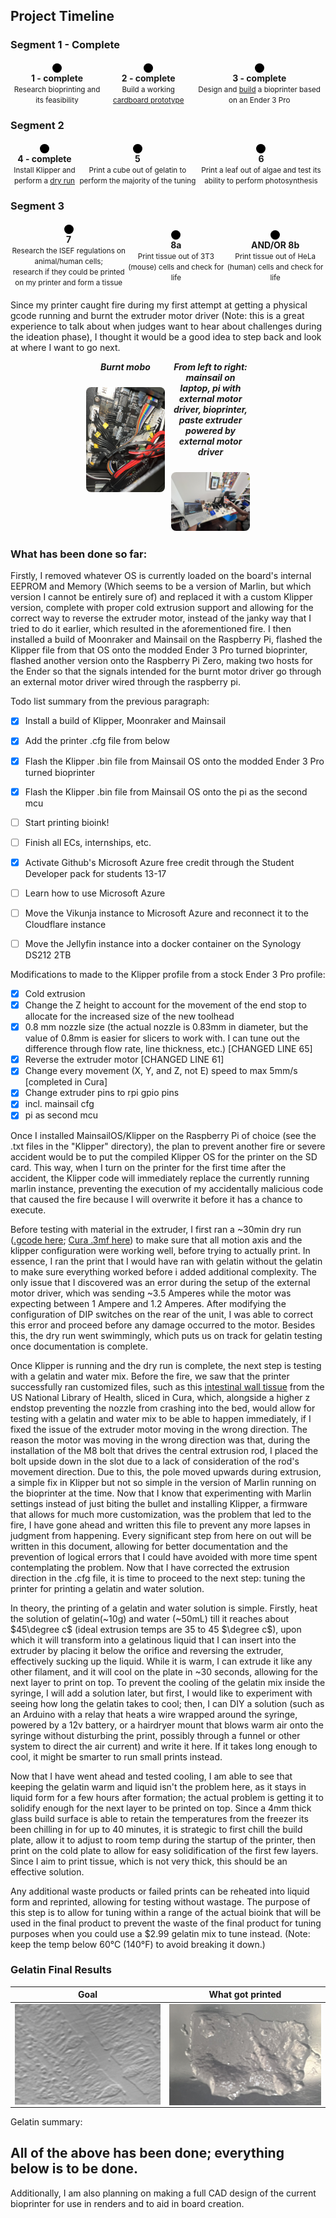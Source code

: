 <h2>Project Timeline</h2>
<h3>Segment 1 - Complete</h3>
<div style="display: flex; align-items: center; justify-content: space-between; margin: 20px 0;">
  <div style="text-align: center;">
    <div style="width: 15px; height: 15px; background: black; border-radius: 50%; margin: auto;"></div>
    <div><strong>1 - complete</strong><br><small>Research bioprinting and its feasibility</small></div>
  </div>
  <div style="flex: 1; height: 2px; background: black;"></div>
  <div style="text-align: center;">
    <div style="width: 15px; height: 15px; background: black; border-radius: 50%; margin: auto;"></div>
    <div><strong>2 - complete</strong><br><small>Build a working <a href="media/aerial_view_cardboard_prototype_FINAL(1).JPEG">cardboard prototype</a></small></div>
  </div>
  <div style="flex: 1; height: 2px; background: black;"></div>
  <div style="text-align: center;">
    <div style="width: 15px; height: 15px; background: black; border-radius: 50%; margin: auto;"></div>
    <div><strong>3 - complete</strong><br><small>Design and <a href="media/post_ender_mod_documentation (1).JPEG">build</a> a bioprinter based on an Ender 3 Pro</small></div>
  </div>
</div>
<h3>Segment 2</h3>
<div style="display: flex; align-items: center; justify-content: space-between; margin: 20px 0;">
  <div style="text-align: center;">
    <div style="width: 15px; height: 15px; background: black; border-radius: 50%; margin: auto;"></div>
    <div><strong>4 - complete</strong><br><small>Install Klipper and perform a <a href="">dry run</a></small></div>
  </div>
  <div style="flex: 1; height: 2px; background: black;"></div>
  <div style="text-align: center;">
    <div style="width: 15px; height: 15px; background: black; border-radius: 50%; margin: auto;"></div>
    <div><strong>5</strong><br><small>Print a cube out of gelatin to perform the majority of the tuning</small></div>
  </div>
  <div style="flex: 1; height: 2px; background: black;"></div>
  <div style="text-align: center;">
    <div style="width: 15px; height: 15px; background: black; border-radius: 50%; margin: auto;"></div>
    <div><strong>6</strong><br><small>Print a leaf out of algae and test its ability to perform photosynthesis</small></div>
  </div>
</div>
<h3>Segment 3</h3>
<div style="display: flex; align-items: center; justify-content: space-between; margin: 20px 0;">
  <div style="text-align: center;">
    <div style="width: 15px; height: 15px; background: black; border-radius: 50%; margin: auto;"></div>
    <div><strong>7</strong><br><small>Research the ISEF regulations on animal/human cells;<br> research if they could be printed on my printer and form a tissue</small></div>
  </div>
  <div style="flex: 1; height: 2px; background: black;"></div>
  <div style="text-align: center;">
    <div style="width: 15px; height: 15px; background: black; border-radius: 50%; margin: auto;"></div>
    <div><strong>8a</strong><br><small>Print tissue out of 3T3 (mouse) cells and check for life</small></div>
  </div>
  <div style="flex: 1; height: 2px; background: black;"></div>
  <div style="text-align: center;">
    <div style="width: 15px; height: 15px; background: black; border-radius: 50%; margin: auto;"></div>
    <div><strong>AND/OR 8b</strong><br><small>Print tissue out of HeLa (human) cells and check for life</small></div>
  </div>
</div>

Since my printer caught fire during my first attempt at getting a physical gcode running and burnt the extruder motor driver (Note: this is a great experience to talk about when judges want to hear about challenges during the ideation phase), I thought it would be a good idea to step back and look at where I want to go next.

<div style="display: flex; gap: 2%; justify-content: center; align-items: flex-start; margin-bottom: 24px;">
    <div style="flex: 0 0 25%; max-width: 25%; text-align: center;">
        <h5 style="margin-top: 0;">Burnt mobo</h3>
        <img src="media/burnt_mobo.JPEG" alt="burnt mobo" style="width: 100%; height: auto; border-radius: 8px;">
    </div>
    <div style="flex: 0 0 25%; max-width: 25%; text-align: center;">
        <h5 style="margin-top: 0;">From left to right: mainsail on laptop, pi with external motor driver, bioprinter, paste extruder powered by external motor driver</h3>
        <img src="media/pi_with_external_motor_driver.JPEG" alt="aerial shot" style="width: 100%; height: auto; border-radius: 8px;">
    </div>
</div>

### What has been done so far:

Firstly, I removed whatever OS is currently loaded on the board's internal EEPROM and Memory (Which seems to be a version of Marlin, but which version I cannot be entirely sure of) and replaced it with a custom Klipper version, complete with proper cold extrusion support and allowing for the correct way to reverse the extruder motor, instead of the janky way that I tried to do it earlier, which resulted in the aforementioned fire. I then installed a build of Moonraker and Mainsail on the Raspberry Pi, flashed the Klipper file from that OS onto the modded Ender 3 Pro turned bioprinter, flashed another version onto the Raspberry Pi Zero, making two hosts for the Ender so that the signals intended for the burnt motor driver go through an external motor driver wired through the raspberry pi.

Todo list summary from the previous paragraph:

- [x] Install a build of Klipper, Moonraker and Mainsail
- [x] Add the printer .cfg file from below
- [x] Flash the Klipper .bin file from Mainsail OS onto the modded Ender 3 Pro turned bioprinter
- [x] Flash the Klipper .bin file from Mainsail OS onto the pi as the second mcu
- [ ] Start printing bioink!
- [ ] Finish all ECs, internships, etc.
- [x] Activate Github's Microsoft Azure free credit through the Student Developer pack for students 13-17
- [ ] Learn how to use Microsoft Azure
- [ ] Move the Vikunja instance to Microsoft Azure and reconnect it to the Cloudflare instance
- [ ] Move the Jellyfin instance into a docker container on the Synology DS212 2TB


Modifications to made to the Klipper profile from a stock Ender 3 Pro profile:

- [x] Cold extrusion
- [x] Change the Z height to account for the movement of the end stop to allocate for the increased size of the new toolhead
- [x] 0.8 mm nozzle size (the actual nozzle is 0.83mm in diameter, but the value of 0.8mm is easier for slicers to work with. I can tune out the difference through flow rate, line thickness, etc.) [CHANGED LINE 65]
- [x] Reverse the extruder motor [CHANGED LINE 61]
- [x] Change every movement (X, Y, and Z, not E) speed to max 5mm/s [completed in Cura]
- [x] Change extruder pins to rpi gpio pins
- [x] incl. mainsail cfg
- [x] pi as second mcu

Once I installed MainsailOS/Klipper on the Raspberry Pi of choice (see the .txt files in the "Klipper" directory), the plan to prevent another fire or severe accident would be to put the compiled Klipper OS for the printer on the SD card. This way, when I turn on the printer for the first time after the accident, the Klipper code will immediately replace the currently running marlin instance, preventing the execution of my accidentally malicious code that caused the fire because I will overwrite it before it has a chance to execute.

Before testing with material in the extruder, I first ran a ~30min dry run ([.gcode here](Klipper/cube_sliced_bioprinter.gcode); [Cura .3mf here](Klipper/cube_sliced_bioprinter.3mf)) to make sure that all motion axis and the klipper configuration were working well, before trying to actually print. In essence, I ran the print that I would have ran with gelatin without the gelatin to make sure everything worked before i added additional complexity. The only issue that I discovered was an error during the setup of the external motor driver, which was sending ~3.5 Amperes while the motor was expecting between 1 Ampere and 1.2 Amperes. After modifying the configuration of DIP switches on the rear of the unit, I was able to correct this error and proceed before any damage occurred to the motor. Besides this, the dry run went swimmingly, which puts us on track for gelatin testing once documentation is complete.

Once Klipper is running and the dry run is complete, the next step is testing with a gelatin and water mix. Before the fire, we saw that the printer successfully ran customized files, such as this [intestinal wall tissue](https://3d.nih.gov/entries/520) from the US National Library of Health, sliced in Cura, which, alongside a higher z endstop preventing the nozzle from crashing into the bed, would allow for testing with a gelatin and water mix to be able to happen immediately, if I fixed the issue of the extruder motor moving in the wrong direction. The reason the motor was moving in the wrong direction was that, during the installation of the M8 bolt that drives the central extrusion rod, I placed the bolt upside down in the slot due to a lack of consideration of the rod's movement direction. Due to this, the pole moved upwards during extrusion, a simple fix in Klipper but not so simple in the version of Marlin running on the bioprinter at the time. Now that I know that experimenting with Marlin settings instead of just biting the bullet and installing Klipper, a firmware that allows for much more customization, was the problem that led to the fire, I have gone ahead and written this file to prevent any more lapses in judgment from happening. Every significant step from here on out will be written in this document, allowing for better documentation and the prevention of logical errors that I could have avoided with more time spent contemplating the problem. Now that I have corrected the extrusion direction in the .cfg file, it is time to proceed to the next step: tuning the printer for printing a gelatin and water solution.

In theory, the printing of a gelatin and water solution is simple. Firstly, heat the solution of gelatin(~10g) and water (~50mL) till it reaches about $45\degree c$ (ideal extrusion temps are 35 to 45 $\degree c$), upon which it will transform into a gelatinous liquid that I can insert into the extruder by placing it below the orifice and reversing the extruder, effectively sucking up the liquid. While it is warm, I can extrude it like any other filament, and it will cool on the plate in ~30 seconds, allowing for the next layer to print on top. To prevent the cooling of the gelatin mix inside the syringe, I will add a solution later, but first, I would like to experiment with seeing how long the gelatin takes to cool; then, I can DIY a solution (such as an Arduino with a relay that heats a wire wrapped around the syringe, powered by a 12v battery, or a hairdryer mount that blows warm air onto the syringe without disturbing the print, possibly through a funnel or other system to direct the air current) and write it here. If it takes long enough to cool, it might be smarter to run small prints instead.

Now that I have went ahead and tested cooling, I am able to see that keeping the gelatin warm and liquid isn't the problem here, as it stays in liquid form for a few hours after formation; the actual problem is getting it to solidify enough for the next layer to be printed on top. Since a 4mm thick glass build surface is able to retain the temperatures from the freezer its been chilling in for up to 40 minutes, it is strategic to first chill the build plate, allow it to adjust to room temp during the startup of the printer, then print on the cold plate to allow for easy solidification of the first few layers. Since I aim to print tissue, which is not very thick, this should be an effective solution.

Any additional waste products or failed prints can be reheated into liquid form and reprinted, allowing for testing without wastage. The purpose of this step is to allow for tuning within a range of the actual bioink that will be used in the final product to prevent the waste of the final product for tuning purposes when you could use a $2.99 gelatin mix to tune instead. (Note: keep the temp below 60°C (140°F) to avoid breaking it down.)

### Gelatin Final Results

|Goal|What got printed|
|-|-|
|<img src="media/intestinal_cells_goal.jpg" alt="goal" style="width: 50vw; display: inline-block; vertical-align: top;">|<img src="media/gelatin_testing (1).JPEG" alt="results" style="width: 50vw; display: inline-block; vertical-align: top;">|

Gelatin summary:

## All of the above has been done; everything below is to be done.

Additionally, I am also planning on making a full CAD design of the current bioprinter for use in renders and to aid in board creation. 
